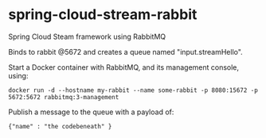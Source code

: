 # spring-cloud-stream-rabbit
Spring Cloud Steam framework using RabbitMQ

Binds to rabbit @5672 and creates a queue named "input.streamHello".

Start a Docker container with RabbitMQ, and its management console, using:

`docker run -d --hostname my-rabbit --name some-rabbit -p 8080:15672 -p 5672:5672 rabbitmq:3-management`

Publish a message to the queue with a payload of:

`{"name" : "the codebeneath" }`
